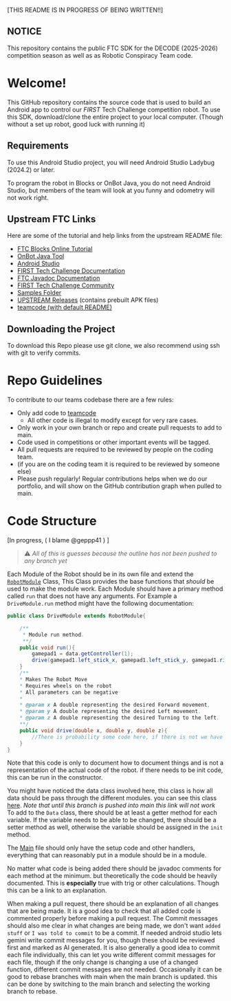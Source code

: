 \[THIS README IS IN PROGRESS OF BEING WRITTEN!!\]
## NOTICE
This repository contains the public FTC SDK for the DECODE (2025-2026) competition season as well as as Robotic Conspiracy Team code.

# Welcome!
This GitHub repository contains the source code that is used to build an Android app to control our *FIRST* Tech Challenge competition robot. To use this SDK, download/clone the entire project to your local computer. (Though without a set up robot, good luck with running it)

## Requirements
To use this Android Studio project, you will need Android Studio Ladybug (2024.2) or later.

To program the robot in Blocks or OnBot Java, you do not need Android Studio, but members of the team will look at you funny and odometry will not work right.

## Upstream FTC Links
Here are some of the tutorial and help links from the upstream README file:
- [FTC Blocks Online Tutorial](https://ftc-docs.firstinspires.org/programming_resources/blocks/Blocks-Tutorial.html)
- [OnBot Java Tool](https://ftc-docs.firstinspires.org/programming_resources/onbot_java/OnBot-Java-Tutorial.html)
- [Android Studio](https://ftc-docs.firstinspires.org/programming_resources/android_studio_java/Android-Studio-Tutorial.html)
- [FIRST Tech Challenge Documentation](https://ftc-docs.firstinspires.org/index.html)
- [FTC Javadoc Documentation](https://javadoc.io/doc/org.firstinspires.ftc)
- [FIRST Tech Challenge Community](https://ftc-community.firstinspires.org/)
- [Samples Folder](FtcRobotController/src/main/java/org/firstinspires/ftc/robotcontroller/external/samples)
- [UPSTREAM Releases](https://github.com/FIRST-Tech-Challenge/FtcRobotController/releases) (contains prebuilt APK files)
- [teamcode (with default README)](TeamCode/src/main/java/org/firstinspires/ftc/teamcode)

## Downloading the Project
To download this Repo please use git clone, we also recommend using ssh with git to verify commits.

# Repo Guidelines
To contribute to our teams codebase there are a few rules:
 - Only add code to [teamcode](TeamCode/src/main/java/org/firstinspires/ftc/teamcode)
	- All other code is illegal to modify except for very rare cases.
 - Only work in your own branch or repo and create pull requests to add to main.
 - Code used in competitions or other important events will be tagged.
 - All pull requests are required to be reviewed by people on the coding team.
  - (if you are on the coding team it is required to be reviewed by someone else)
 - Please push regularly! Regular contributions helps when we do our portfolio, and will show on the GitHub contribution graph when pulled to main.

# Code Structure
\[In progress, ( I blame @geppp41 ) \]

>⚠️ *All of this is guesses because the outline has not been pushed to any branch yet*

Each Module of the Robot should be in its own file and extend the [`RobotModule`](TeamCode/src/main/java/org/firstinspires/ftc/teamcode/modules/RobotModule.java) Class, This Class provides the base functions that *should* be used to make the module work. Each Module should have a primary method called `run` that does not have any arguments. For Example a `DriveModule.run` method might have the following documentation:
```java
public class DriveModule extends RobotModule{

    /**
     * Module run method.
     **/
    public void run(){
        gamepad1 = data.getController(1); 
        drive(gamepad1.left_stick_x, gamepad1.left_stick_y, gamepad1.right_stick_x);
    }
    /** 
    * Makes The Robot Move
    * Requires wheels on the robot
    * All parameters can be negative 
    * 
    * @param x A double representing the desired Forward movement,
    * @param y A double representing the desired Left movement.
    * @param z A double representing the desired Turning to the left.
    **/
    public void drive(double x, double y, double z){
        //There is probability some code here, if there is not we have problems
    }
}
```
Note that this code is only to document how to document things and is not a representation of the actual code of the robot. if there needs to be init code, this can be run in the constructor.

You might have noticed the data class involved here, this class is how all data should be pass through the different modules. you can see this class [here](TeamCode/src/main/java/org/firstinspires/ftc/teamcode/modules/Data.java). *Note that until this branch is pushed into main this link will not work* To add to the `Data` class, there should be at least a getter method for each variable. If the variable needs to be able to be changed, there should be a setter method as well, otherwise the variable should be assigned in the `init` method. 

The [Main](TeamCode/src/main/java/org/firstinspires/ftc/teamcode/Main.java) file should only have the setup code and other handlers, everything that can reasonably put in a module should be in a module.

No matter what code is being added there should be javadoc comments for each method at the minimum. but theoretically the code should be heavily documented. This is **especially** true with trig or other calculations. Though this can be a link to an explanation.

When making a pull request, there should be an explanation of all changes that are being made. It is a good idea to check that all added code is commented properly before making a pull request. The Commit messages should also me clear in what changes are being made, we don't want `added stuff` or `I was told to commit` to be a commit. If needed android studio lets gemini write commit messages for you, though these should be reviewed first and marked as AI generated. It is also generally a good idea to commit each file individually, this can let you write different commit messages for each file, though if the only change is changing a use of a changed function, different commit messages are not needed. Occasionally it can be good to rebase branches with main when the main branch is updated.  this can be done by switching to the main branch and selecting the working branch to rebase.


